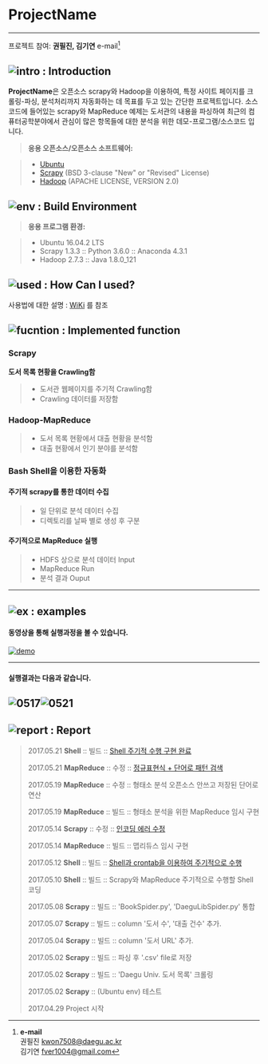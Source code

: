 ProjectName
===================

----------

프로젝트 참여: **권필진, 김기연** e-mail[^1]
<br>


![intro](http://i.imgur.com/X2i1h1B.png) : Introduction 
--------------------------------------------------------------


**ProjectName**은 오픈소스 scrapy와 Hadoop을 이용하여, 특정 사이트 페이지를 크롤링-파싱, 분석처리까지 자동화하는 데 목표를 두고 있는 간단한 프로젝트입니다. 소스코드에 들어있는 scrapy와 MapReduce 예제는 도서관의 내용을 파싱하여 최근의 컴퓨터공학분야에서 관심이 많은 항목들에 대한 분석을 위한 데모-프로그램/소스코드 입니다.
 

> **응용 오픈소스/오픈소스 소프트웨어:**

> - [Ubuntu](https://www.ubuntu.com/)
> - [Scrapy](https://scrapy.org/) (BSD 3-clause "New" or "Revised" License)
> - [Hadoop](http://hadoop.apache.org/) (APACHE LICENSE, VERSION 2.0) 


![env](http://i.imgur.com/FjjTjKG.png) : Build Environment 
------------------------------------------------------------


> **응용 프로그램 환경:**

> - Ubuntu 16.04.2 LTS 
> - Scrapy 1.3.3 :: Python 3.6.0 :: Anaconda 4.3.1
> - Hadoop 2.7.3 :: Java 1.8.0_121

![used](http://i.imgur.com/rDNTaGc.png) : How Can I used? 
-------------------------------------------------------


사용법에 대한 설명 : [WiKi](https://github.com/fver1004/scrapyTest/wiki/Installation-&-Configuration#how-to-install) 를 참조

![fucntion](http://i.imgur.com/4FLD2AM.png) : Implemented function
---------------------
### <i class="icon-refresh"></i> Scrapy

**도서 목록 현황을 Crawling함**
> - 도서관 웹페이지를 주기적 Crawling함
> - Crawling 데이터를 저장함

### <i class="icon-refresh"></i> Hadoop-MapReduce

> - 도서 목록 현황에서 대출 현황을 분석함
> - 대출 현황에서 인기 분야를 분석함

### <i class="icon-refresh"></i> Bash Shell을 이용한 자동화 

#### **주기적 scrapy를 통한 데이터 수집**
> -  일 단위로 분석 데이터 수집
> -  디렉토리를 날짜 별로 생성 후 구분  

#### **주기적으로 MapReduce 실행**
> -  HDFS 상으로 분석 데이터 Input
> -  MapReduce Run
> -  분석 결과 Ouput

----------

![ex](http://i.imgur.com/XPqPXiH.png) : examples
-------------
#### 동영상을 통해 실행과정을 볼 수 있습니다.
[![demo](http://i.imgur.com/97kz0DT.png)](https://player.vimeo.com/video/218344037)

----------
#### 실행결과는 다음과 같습니다.
![0517](http://i.imgur.com/oVuGzOc.png)![0521](http://i.imgur.com/sPZ5Y4U.png)
----------



![report](http://i.imgur.com/m6j6RuT.png) : Report
--------------------

> 2017.05.21 **Shell**  :: 빌드 :: [Shell 주기적 수행 구현 완료](https://github.com/fver1004/scrapyTest/commit/8ad27057e8bfacd627e319b6cd3a1be74f1b514b)<P>
> 2017.05.21 **MapReduce** :: 수정 :: [정규표현식 + 단어로 패턴 검색](https://github.com/fver1004/scrapyTest/commit/d470d3ce9ae90aee2f492b0b338fa5eec4a2f3eb)<p>
> 2017.05.19 **MapReduce** :: 수정 :: 형태소 분석 오픈소스 안쓰고 저장된 단어로 연산<p>
> 2017.05.19 **MapReduce** :: 빌드 :: 형태소 분석을 위한 MapReduce 임시 구현<p>
> 2017.05.14 **Scrapy** :: 수정 :: [인코딩 에러 수정](https://github.com/fver1004/scrapyTest/commit/4093f448cde791c39c6f90b606fc3752c5730ca4)<p>
> 2017.05.14 **MapReduce** :: 빌드 :: 맵리듀스 임시 구현<p>
> 2017.05.12 **Shell**  :: 빌드 :: [Shell과 crontab을 이용하여 주기적으로 수행](https://github.com/fver1004/scrapyTest/commit/f7326e5b11bd83c20e0c94885b60b4c1311626ac)<p>
> 2017.05.10 **Shell**  :: 빌드 :: Scrapy와 MapReduce 주기적으로 수행할 Shell 코딩<p>
> 2017.05.08 **Scrapy** :: 빌드 :: 'BookSpider.py', 'DaeguLibSpider.py' 통합<p>
> 2017.05.07 **Scrapy** :: 빌드 :: column '도서 수', '대출 건수' 추가.<p>
> 2017.05.04 **Scrapy** :: 빌드 :: column '도서 URL' 추가.<p>
> 2017.05.02 **Scrapy** :: 빌드 :: 파싱 후 '.csv' file로 저장<p>
> 2017.05.02 **Scrapy** :: 빌드 :: 'Daegu Univ. 도서 목록' 크롤링<p>
> 2017.05.02 **Scrapy** :: (Ubuntu env) 테스트<p>
> 2017.04.29 Project 시작<p>



  [^1]: **e-mail**<br>
  권필진 [kwon7508@daegu.ac.kr](mailto:kwon7508@daegu.ac.kr) <br>
  김기연 [fver1004@gmail.com](mailto:fver1004@gmail.com) 
